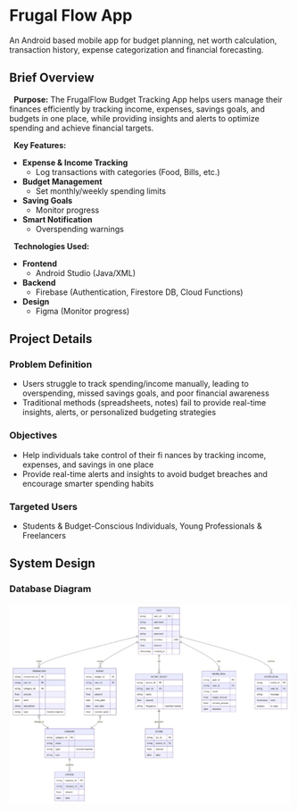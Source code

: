 # Frugal Flow App
An Android based mobile app for budget planning, net worth calculation, transaction history, expense categorization and financial forecasting.

## Brief Overview
&nbsp; **Purpose:**
The FrugalFlow Budget Tracking App helps users manage their finances efficiently by tracking income, expenses, savings goals, and budgets in one place, while providing insights and alerts to optimize spending and achieve financial targets.

&nbsp; **Key Features:**  
- **Expense & Income Tracking**
  - Log transactions with categories (Food, Bills, etc.)
- **Budget Management**
  - Set monthly/weekly spending limits
- **Saving Goals**
  - Monitor progress
- **Smart Notification**
  - Overspending warnings

&nbsp; **Technologies Used:**
- **Frontend**
  - Android Studio (Java/XML)
- **Backend**
  - Firebase (Authentication, Firestore DB, Cloud Functions)
- **Design**
  - Figma (Monitor progress)

## Project Details

### Problem Definition
- Users struggle to track spending/income manually, leading to overspending, missed savings goals, and poor financial awareness
- Traditional methods (spreadsheets, notes) fail to provide real-time insights, alerts, or personalized budgeting strategies

### Objectives
- Help individuals take control of their fi nances by tracking income, expenses, and savings in one place
- Provide real-time alerts and insights to avoid budget breaches and encourage smarter spending habits

### Targeted Users
- Students & Budget-Conscious Individuals, Young Professionals & Freelancers

## System Design

### Database Diagram

![Alt Text](Database-Diagram.png)
